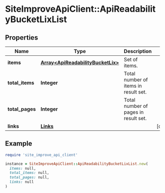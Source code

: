 # SiteImproveApiClient::ApiReadabilityBucketLixList

## Properties

| Name | Type | Description | Notes |
| ---- | ---- | ----------- | ----- |
| **items** | [**Array&lt;ApiReadabilityBucketLix&gt;**](ApiReadabilityBucketLix.md) | Set of items. |  |
| **total_items** | **Integer** | Total number of items in result set. |  |
| **total_pages** | **Integer** | Total number of pages in result set. |  |
| **links** | [**Links**](Links.md) |  | [optional] |

## Example

```ruby
require 'site_improve_api_client'

instance = SiteImproveApiClient::ApiReadabilityBucketLixList.new(
  items: null,
  total_items: null,
  total_pages: null,
  links: null
)
```

